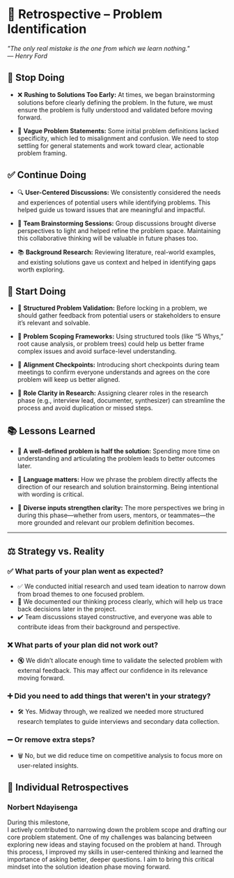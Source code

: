 <!-- this template is for inspiration, feel free to change it however you like! -->

# 🔄 Retrospective – Problem Identification

*"The only real mistake is the one from which we learn nothing."*  
*— Henry Ford*

## 🛑 Stop Doing

- ❌ **Rushing to Solutions Too Early:** At times, we began brainstorming solutions before clearly defining the problem. In the future, we must ensure the problem is fully understood and validated before moving forward.

- 🚫 **Vague Problem Statements:** Some initial problem definitions lacked specificity, which led to misalignment and confusion. We need to stop settling for general statements and work toward clear, actionable problem framing.

## ✅ Continue Doing

- 🔍 **User-Centered Discussions:** We consistently considered the needs and experiences of potential users while identifying problems. This helped guide us toward issues that are meaningful and impactful.

- 🤝 **Team Brainstorming Sessions:** Group discussions brought diverse perspectives to light and helped refine the problem space. Maintaining this collaborative thinking will be valuable in future phases too.

- 📚 **Background Research:** Reviewing literature, real-world examples, and existing solutions gave us context and helped in identifying gaps worth exploring.

## 🌟 Start Doing

- 📝 **Structured Problem Validation:** Before locking in a problem, we should gather feedback from potential users or stakeholders to ensure it’s relevant and solvable.

- 🎯 **Problem Scoping Frameworks:** Using structured tools (like “5 Whys,” root cause analysis, or problem trees) could help us better frame complex issues and avoid surface-level understanding.

- 🧭 **Alignment Checkpoints:** Introducing short checkpoints during team meetings to confirm everyone understands and agrees on the core problem will keep us better aligned.

- 👥 **Role Clarity in Research:** Assigning clearer roles in the research phase (e.g., interview lead, documenter, synthesizer) can streamline the process and avoid duplication or missed steps.

## 📚 Lessons Learned

- 🔎 **A well-defined problem is half the solution:** Spending more time on understanding and articulating the problem leads to better outcomes later.

- 💬 **Language matters:** How we phrase the problem directly affects the direction of our research and solution brainstorming. Being intentional with wording is critical.

- 🧠 **Diverse inputs strengthen clarity:** The more perspectives we bring in during this phase—whether from users, mentors, or teammates—the more grounded and relevant our problem definition becomes.

---

## ⚖️ Strategy vs. Reality

### ✅ What parts of your plan went as expected?

- ✅ We conducted initial research and used team ideation to narrow down from broad themes to one focused problem.  
- 📘 We documented our thinking process clearly, which will help us trace back decisions later in the project.  
- ✔️ Team discussions stayed constructive, and everyone was able to contribute ideas from their background and perspective.

### ❌ What parts of your plan did not work out?

- 🔇 We didn’t allocate enough time to validate the selected problem with external feedback. This may affect our confidence in its relevance moving forward.

### ➕ Did you need to add things that weren't in your strategy?

- 🛠️ Yes. Midway through, we realized we needed more structured research templates to guide interviews and secondary data collection.

### ➖ Or remove extra steps?

- 🗑️ No, but we did reduce time on competitive analysis to focus more on user-related insights.

## 👤 Individual Retrospectives

### Norbert Ndayisenga

During this milestone,  
I actively contributed to narrowing down the problem scope and drafting our core problem statement. One of my challenges was balancing between exploring new ideas and staying focused on the problem at hand. Through this process, I improved my skills in user-centered thinking and learned the importance of asking better, deeper questions. I aim to bring this critical mindset into the solution ideation phase moving forward.
